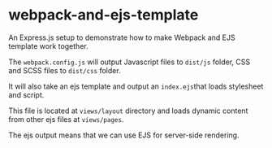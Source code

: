 # webpack-and-ejs-template
An Express.js setup to demonstrate how to make Webpack and EJS template work together.

The `webpack.config.js` will output Javascript files to `dist/js` folder, CSS and SCSS files to `dist/css` folder.

It will also take an ejs template and output an `index.ejs`that loads stylesheet and script. 

This file is located at `views/layout` directory and loads dynamic content from other ejs files at `views/pages`.

The ejs output means that we can use EJS for server-side rendering.
